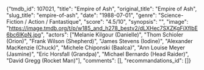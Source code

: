 {"tmdb_id": 107021, "title": "Empire of Ash", "original_title": "Empire of Ash", "slug_title": "empire-of-ash", "date": "1988-07-01", "genre": "Science-Fiction / Action / Fantastique", "score": "4.5/10", "synopsis": "", "image": "https://image.tmdb.org/t/p/w185_and_h278_bestv2/dLXHec7SXZKgFiXflbE6bc6lKpN.jpg", "actors": ["Melanie Kilgour (Danielle)", "Thom Schioler (Orion)", "Frank Wilson (Shepherd)", "James Stevens (Iodine)", "Alexander MacKenzie (Chuck)", "Michele Chiponski (Baalca)", "Ann Louise Meyer (Jasmine)", "Eric Horsfall (Grandpa)", "Michael Bernardo (Head Raider)", "David Gregg (Rocket Man)"], "comments": [], "recommandations_id": []}